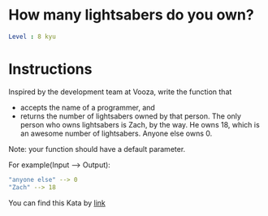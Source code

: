 # How many lightsabers do you own?

```yaml
Level : 8 kyu
```

# Instructions

Inspired by the development team at Vooza, write the function that

- accepts the name of a programmer, and
- returns the number of lightsabers owned by that person.
The only person who owns lightsabers is Zach, by the way. He owns 18, which is an awesome number of lightsabers. Anyone else owns 0.

Note: your function should have a default parameter.

For example(Input --> Output):

```yaml
"anyone else" --> 0
"Zach" --> 18
```

You can find this Kata by [link](https://www.codewars.com/kata/51f9d93b4095e0a7200001b8/train/python)